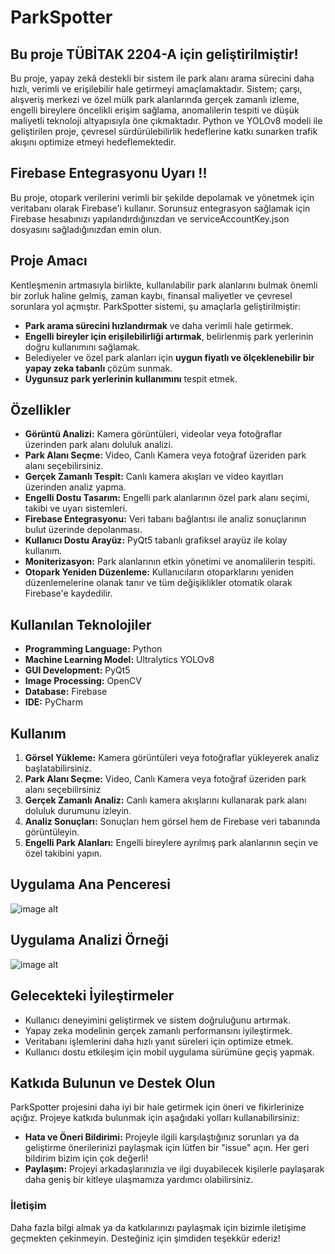 # ParkSpotter

## Bu proje TÜBİTAK 2204-A için geliştirilmiştir! 

Bu proje, yapay zekâ destekli bir sistem ile park alanı arama sürecini daha hızlı, verimli ve erişilebilir hale getirmeyi amaçlamaktadır.
Sistem; çarşı, alışveriş merkezi ve özel mülk park alanlarında gerçek zamanlı izleme, engelli bireylere öncelikli erişim sağlama, anomalilerin tespiti ve düşük maliyetli teknoloji altyapısıyla öne çıkmaktadır.
Python ve YOLOv8 modeli ile geliştirilen proje, çevresel sürdürülebilirlik hedeflerine katkı sunarken trafik akışını optimize etmeyi hedeflemektedir.

## Firebase Entegrasyonu Uyarı !!
Bu proje, otopark verilerini verimli bir şekilde depolamak ve yönetmek için veritabanı olarak Firebase'i kullanır. 
Sorunsuz entegrasyon sağlamak için Firebase hesabınızı yapılandırdığınızdan ve serviceAccountKey.json dosyasını sağladığınızdan emin olun.

## Proje Amacı
Kentleşmenin artmasıyla birlikte, kullanılabilir park alanlarını bulmak önemli bir zorluk haline gelmiş, zaman kaybı, finansal maliyetler ve çevresel sorunlara yol açmıştır. ParkSpotter sistemi, şu amaçlarla geliştirilmiştir:

- **Park arama sürecini hızlandırmak** ve daha verimli hale getirmek.
- **Engelli bireyler için erişilebilirliği artırmak**, belirlenmiş park yerlerinin doğru kullanımını sağlamak.
- Belediyeler ve özel park alanları için **uygun fiyatlı ve ölçeklenebilir bir yapay zeka tabanlı** çözüm sunmak.
- **Uygunsuz park yerlerinin kullanımını** tespit etmek.

## Özellikler

- **Görüntü Analizi:** Kamera görüntüleri, videolar veya fotoğraflar üzerinden park alanı doluluk analizi.
- **Park Alanı Seçme:** Video, Canlı Kamera veya fotoğraf üzeriden park alanı seçebilirsiniz.
- **Gerçek Zamanlı Tespit:** Canlı kamera akışları ve video kayıtları üzerinden analiz yapma.
- **Engelli Dostu Tasarım:** Engelli park alanlarının özel park alanı seçimi, takibi ve uyarı sistemleri.
- **Firebase Entegrasyonu:** Veri tabanı bağlantısı ile analiz sonuçlarının bulut üzerinde depolanması.
- **Kullanıcı Dostu Arayüz:** PyQt5 tabanlı grafiksel arayüz ile kolay kullanım.
- **Moniterizasyon:** Park alanlarının etkin yönetimi ve anomalilerin tespiti.
- **Otopark Yeniden Düzenleme:** Kullanıcıların otoparklarını yeniden düzenlemelerine olanak tanır ve tüm değişiklikler otomatik olarak Firebase'e kaydedilir.

## Kullanılan Teknolojiler

- **Programming Language:** Python
- **Machine Learning Model:** Ultralytics YOLOv8
- **GUI Development:** PyQt5
- **Image Processing:** OpenCV
- **Database:** Firebase
- **IDE:** PyCharm

## Kullanım

1. **Görsel Yükleme:** Kamera görüntüleri veya fotoğraflar yükleyerek analiz başlatabilirsiniz.
2. **Park Alanı Seçme:** Video, Canlı Kamera veya fotoğraf üzeriden park alanı seçebilirsiniz 
3. **Gerçek Zamanlı Analiz:** Canlı kamera akışlarını kullanarak park alanı doluluk durumunu izleyin.
4. **Analiz Sonuçları:** Sonuçları hem görsel hem de Firebase veri tabanında görüntüleyin.
5. **Engelli Park Alanları:** Engelli bireylere ayrılmış park alanlarının seçin ve özel takibini yapın.

## Uygulama Ana Penceresi

![image alt](https://github.com/YasinEfeee/ParkSpotter/blob/43947c8396f464e87bd02297a8e1635db1595e50/Full_app_with_live_video_and_camera_tracing/In-app%20images/%C5%9Eekil%20main.jpg)

## Uygulama Analizi Örneği

![image alt](https://github.com/YasinEfeee/ParkSpotter/blob/43947c8396f464e87bd02297a8e1635db1595e50/Full_app_with_live_video_and_camera_tracing/In-app%20images/%C5%9Eekil%205.jpg)

## Gelecekteki İyileştirmeler

  * Kullanıcı deneyimini geliştirmek ve sistem doğruluğunu artırmak.
  * Yapay zeka modelinin gerçek zamanlı performansını iyileştirmek.
  * Veritabanı işlemlerini daha hızlı yanıt süreleri için optimize etmek.
  * Kullanıcı dostu etkileşim için mobil uygulama sürümüne geçiş yapmak.

## Katkıda Bulunun ve Destek Olun

ParkSpotter projesini daha iyi bir hale getirmek için öneri ve fikirlerinize açığız. Projeye katkıda bulunmak için aşağıdaki yolları kullanabilirsiniz:

- **Hata ve Öneri Bildirimi:** Projeyle ilgili karşılaştığınız sorunları ya da geliştirme önerilerinizi paylaşmak için lütfen bir "issue" açın. Her geri bildirim bizim için çok değerli!
- **Paylaşım:** Projeyi arkadaşlarınızla ve ilgi duyabilecek kişilerle paylaşarak daha geniş bir kitleye ulaşmamıza yardımcı olabilirsiniz.

### İletişim

Daha fazla bilgi almak ya da katkılarınızı paylaşmak için bizimle iletişime geçmekten çekinmeyin. Desteğiniz için şimdiden teşekkür ederiz!


